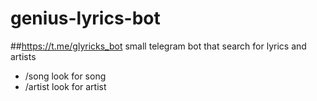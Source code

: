 # genius-lyrics-bot
##https://t.me/glyricks_bot
small telegram bot that search for lyrics and artists
* /song look for song
* /artist look for artist
